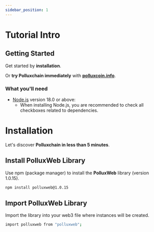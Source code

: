 ```yaml
---
sidebar_position: 1
---
```


# Tutorial Intro



<!-- ## Getting Started

Get started by **creating a new site**.

Or **try Docusaurus immediately** with **[docusaurus.new](https://docusaurus.new)**.

### What you'll need

- [Node.js](https://nodejs.org/en/download/) version 18.0 or above:
  - When installing Node.js, you are recommended to check all checkboxes related to dependencies.

## Generate a new site

Generate a new Docusaurus site using the **classic template**.

The classic template will automatically be added to your project after you run the command:

```bash
npm init docusaurus@latest my-website classic
```

You can type this command into Command Prompt, Powershell, Terminal, or any other integrated terminal of your code editor.

The command also installs all necessary dependencies you need to run Docusaurus.

## Start your site

Run the development server:

```bash
cd my-website
npm run start
```

The `cd` command changes the directory you're working with. In order to work with your newly created Docusaurus site, you'll need to navigate the terminal there.

The `npm run start` command builds your website locally and serves it through a development server, ready for you to view at http://localhost:3000/.

Open `docs/intro.md` (this page) and edit some lines: the site **reloads automatically** and displays your changes.
 -->


## Getting Started

Get started by **installation**.

Or **try Polluxchain immediately** with **[polluxcoin.info](https://polluxcoin.info/)**.

### What you'll need

- [Node.js](https://nodejs.org/en/download/) version 18.0 or above:
  - When installing Node.js, you are recommended to check all checkboxes related to dependencies.

# Installation

Let's discover **Polluxchain in less than 5 minutes**.

## Install PolluxWeb Library
Use npm (package manager) to install the **PolluxWeb** library (version 1.0.15).

```bash
npm install polluxweb@1.0.15
```

## Import PolluxWeb Library
Import the library into your web3 file where instances will be created.


```bash
import polluxweb from "polluxweb";
```